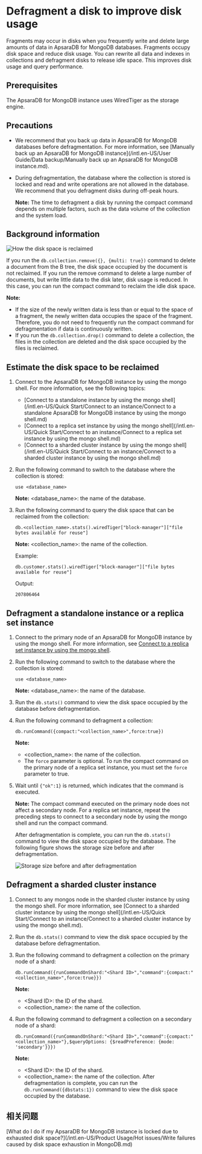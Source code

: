 # Defragment a disk to improve disk usage

Fragments may occur in disks when you frequently write and delete large amounts of data in ApsaraDB for MongoDB databases. Fragments occupy disk space and reduce disk usage. You can rewrite all data and indexes in collections and defragment disks to release idle space. This improves disk usage and query performance.

## Prerequisites

The ApsaraDB for MongoDB instance uses WiredTiger as the storage engine.

## Precautions

-   We recommend that you back up data in ApsaraDB for MongoDB databases before defragmentation. For more information, see [Manually back up an ApsaraDB for MongoDB instance](/intl.en-US/User Guide/Data backup/Manually back up an ApsaraDB for MongoDB instance.md).
-   During defragmentation, the database where the collection is stored is locked and read and write operations are not allowed in the database. We recommend that you defragment disks during off-peak hours.

    **Note:** The time to defragment a disk by running the compact command depends on multiple factors, such as the data volume of the collection and the system load.


## Background information

![How the disk space is reclaimed](https://static-aliyun-doc.oss-accelerate.aliyuncs.com/assets/img/en-US/3004180951/p55162.gif)

If you run the `db.collection.remove({}, {multi: true})` command to delete a document from the B tree, the disk space occupied by the document is not reclaimed. If you run the remove command to delete a large number of documents, but write little data to the disk later, disk usage is reduced. In this case, you can run the compact command to reclaim the idle disk space.

**Note:**

-   If the size of the newly written data is less than or equal to the space of a fragment, the newly written data occupies the space of the fragment. Therefore, you do not need to frequently run the compact command for defragmentation if data is continuously written.
-   If you run the `db.collection.drop()` command to delete a collection, the files in the collection are deleted and the disk space occupied by the files is reclaimed.

## Estimate the disk space to be reclaimed

1.  Connect to the ApsaraDB for MongoDB instance by using the mongo shell. For more information, see the following topics:

    -   [Connect to a standalone instance by using the mongo shell](/intl.en-US/Quick Start/Connect to an instance/Connect to a standalone ApsaraDB for MongoDB instance by using the mongo shell.md)
    -   [Connect to a replica set instance by using the mongo shell](/intl.en-US/Quick Start/Connect to an instance/Connect to a replica set instance by using the mongo shell.md)
    -   [Connect to a sharded cluster instance by using the mongo shell](/intl.en-US/Quick Start/Connect to an instance/Connect to a sharded cluster instance by using the mongo shell.md)
2.  Run the following command to switch to the database where the collection is stored:

    ```
    use <database_name>
    ```

    **Note:** <database\_name\>: the name of the database.

3.  Run the following command to query the disk space that can be reclaimed from the collection:

    ```
    db.<collection_name>.stats().wiredTiger["block-manager"]["file bytes available for reuse"]
    ```

    **Note:** <collection\_name\>: the name of the collection.

    Example:

    ```
    db.customer.stats().wiredTiger["block-manager"]["file bytes available for reuse"]
    ```

    Output:

    ```
    207806464
    ```


## Defragment a standalone instance or a replica set instance

1.  Connect to the primary node of an ApsaraDB for MongoDB instance by using the mongo shell. For more information, see [Connect to a replica set instance by using the mongo shell]().

2.  Run the following command to switch to the database where the collection is stored:

    ```
    use <database_name>
    ```

    **Note:** <database\_name\>: the name of the database.

3.  Run the `db.stats()` command to view the disk space occupied by the database before defragmentation.

4.  Run the following command to defragment a collection:

    ```
    db.runCommand({compact:"<collection_name>",force:true})
    ```

    **Note:**

    -   <collection\_name\>: the name of the collection.
    -   The `force` parameter is optional. To run the compact command on the primary node of a replica set instance, you must set the `force` parameter to true.
5.  Wait until `{"ok":1}` is returned, which indicates that the command is executed.

    **Note:** The compact command executed on the primary node does not affect a secondary node. For a replica set instance, repeat the preceding steps to connect to a secondary node by using the mongo shell and run the compact command.

    After defragmentation is complete, you can run the `db.stats()` command to view the disk space occupied by the database. The following figure shows the storage size before and after defragmentation.

    ![Storage size before and after defragmentation](https://static-aliyun-doc.oss-accelerate.aliyuncs.com/assets/img/en-US/4004180951/p55634.gif)


## Defragment a sharded cluster instance

1.  Connect to any mongos node in the sharded cluster instance by using the mongo shell. For more information, see [Connect to a sharded cluster instance by using the mongo shell](/intl.en-US/Quick Start/Connect to an instance/Connect to a sharded cluster instance by using the mongo shell.md).

2.  Run the `db.stats()` command to view the disk space occupied by the database before defragmentation.

3.  Run the following command to defragment a collection on the primary node of a shard:

    ```
    db.runCommand({runCommandOnShard:"<Shard ID>","command":{compact:"<collection_name>",force:true}})
    ```

    **Note:**

    -   <Shard ID\>: the ID of the shard.
    -   <collection\_name\>: the name of the collection.
4.  Run the following command to defragment a collection on a secondary node of a shard:

    ```
    db.runCommand({runCommandOnShard:"<Shard ID>","command":{compact:"<collection_name>"},$queryOptions: {$readPreference: {mode: 'secondary'}}})
    ```

    **Note:**

    -   <Shard ID\>: the ID of the shard.
    -   <collection\_name\>: the name of the collection.
    After defragmentation is complete, you can run the `db.runCommand({dbstats:1})` command to view the disk space occupied by the database.


## 相关问题

[What do I do if my ApsaraDB for MongoDB instance is locked due to exhausted disk space?](/intl.en-US/Product Usage/Hot issues/Write failures caused by disk space exhaustion in MongoDB.md)


